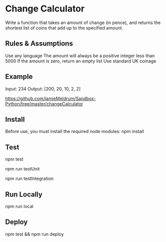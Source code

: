 # Change Calculator
Write a function that takes an amount of change (in pence), and returns the shortest list of coins that add up to the specified amount.

## Rules & Assumptions
Use any language
The amount will always be a positive integer less than 5000
If the amount is zero, return an empty list
Use standard UK coinage

## Example
Input: 234
Output: [200, 20, 10, 2, 2]

https://github.com/jamieMeldrum/Sandbox-Python/tree/master/changeCalculator

## Install
Before use, you must install the required node modules:
npm install

## Test
npm test

npm run testUnit

npm run testIntegration

## Run Locally
npm run local

## Deploy
npm test && npm run deploy